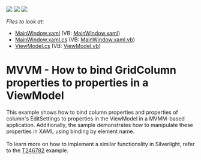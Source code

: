 <!-- default badges list -->
![](https://img.shields.io/endpoint?url=https://codecentral.devexpress.com/api/v1/VersionRange/128653904/21.1.5%2B)
[![](https://img.shields.io/badge/Open_in_DevExpress_Support_Center-FF7200?style=flat-square&logo=DevExpress&logoColor=white)](https://supportcenter.devexpress.com/ticket/details/E3166)
[![](https://img.shields.io/badge/📖_How_to_use_DevExpress_Examples-e9f6fc?style=flat-square)](https://docs.devexpress.com/GeneralInformation/403183)
<!-- default badges end -->
<!-- default file list -->
*Files to look at*:

* [MainWindow.xaml](./CS/GridMVVMBindableColumns/MainWindow.xaml) (VB: [MainWindow.xaml](./VB/GridMVVMBindableColumns/MainWindow.xaml))
* [MainWindow.xaml.cs](./CS/GridMVVMBindableColumns/MainWindow.xaml.cs) (VB: [MainWindow.xaml.vb](./VB/GridMVVMBindableColumns/MainWindow.xaml.vb))
* [ViewModel.cs](./CS/GridMVVMBindableColumns/ViewModel.cs) (VB: [ViewModel.vb](./VB/GridMVVMBindableColumns/ViewModel.vb))
<!-- default file list end -->
# MVVM - How to bind GridColumn properties to properties in a ViewModel


<p>This example shows how to bind column properties and properties of column's EditSettings to properties in the ViewModel in a MVMM-based application. Additionally, the sample demonstrates how to manipulate these properties in XAML using binding by element name.<br /><br />To learn more on how to implement a similar functionality in Silverlight, refer to the <a href="https://www.devexpress.com/Support/Center/p/T246782">T246782</a> example.</p>

<br/>


